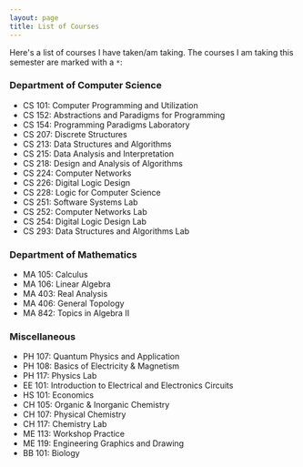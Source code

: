 ```yaml
---
layout: page
title: List of Courses
---
```


Here's a list of courses I have taken/am taking. The courses I am taking this semester are marked with a ```*```:

### Department of Computer Science

* CS 101: Computer Programming and Utilization
* CS 152: Abstractions and Paradigms for Programming
* CS 154: Programming Paradigms Laboratory
* CS 207: Discrete Structures
* CS 213: Data Structures and Algorithms
* CS 215: Data Analysis and Interpretation
* CS 218: Design and Analysis of Algorithms
* CS 224: Computer Networks
* CS 226: Digital Logic Design
* CS 228: Logic for Computer Science
* CS 251: Software Systems Lab
* CS 252: Computer Networks Lab
* CS 254: Digital Logic Design Lab
* CS 293: Data Structures and Algorithms Lab

### Department of Mathematics

* MA 105: Calculus
* MA 106: Linear Algebra
* MA 403: Real Analysis
* MA 406: General Topology
* MA 842: Topics in Algebra II

### Miscellaneous

* PH 107: Quantum Physics and Application
* PH 108: Basics of Electricity & Magnetism
* PH 117: Physics Lab
* EE 101: Introduction to Electrical and Electronics Circuits
* HS 101: Economics
* CH 105: Organic & Inorganic Chemistry
* CH 107: Physical Chemistry
* CH 117: Chemistry Lab
* ME 113: Workshop Practice
* ME 119: Engineering Graphics and Drawing
* BB 101: Biology